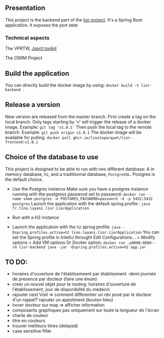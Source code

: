 ## Presentation

This project is the backend part of the [lior project](https://github.com/linoleparquet/lior). It's a Spring Boot application.
It exposes the port `8080`

### Technical aspects

The VPRTW, [Jsprit toolkit](https://jsprit.github.io/)

The OSRM Project

## Build the application

You can directly build the docker image by using:
`docker build -t lior-backend .`

## Release a version

New version are released from the master branch.
First create a tag on the local branch. Only tags starting by 'v' will trigger the release of a docker image. Example: `git tag 'v1.0.1'`
Then push the local tag to the remote branch. Example: `git push origin v1.0.1`
The docker image will be available for pulling. `docker pull ghcr.io/linoleparquet/lior-frontend:v1.0.1`

## Choice of the database to use

This project is designed to be able to run with two different database: A in memory database, `h2`, and a traditionnal database, `PostgreSQL`.
Postgres is the default choice.

- Use the Postgres instance
  Make sure you have a postgres instance running with the postgress password set to password: `docker run --name some-postgres -e POSTGRES_PASSWORD=password -d -p 5432:5432 postgres`
  Launch the application with the default spring profile : `java fr.lino.layani.lior.LiorApplication`

- Run with a H2 instance
- Launch the applicatoin with the `h2` spring profile: `java -Dspring.profiles.active=h2 lino.layani.lior.LiorApplication`
  You can set the Spring profile in IntelliJ throught Edit Configurations... > Modify options > Add VM options
  Or Docker option: `docker run -p8080:8080--rm lior-backend java -jar -Dspring.profiles.active=h2 app.jar`

## TO DO:

- horaires d'ouverture de l'établissmeent par établissment
  -demi journée de presence par docteur (faire une énum)
- creer un nouvel objet pour le routing:
  horaires d'ouverture de l'établissement,
  jour de disponibilité du médecin
- rajouter next Visit => comment differentier un rdv posé par le docteur d'un rappel?
  rajouter un appoitment (bouton bleu)
- hover docteur sur map => afficher information
- composants graphiques pas uniquement sur toute la longueur de l'écran
- charte de couleur
- titre en couleurs
- trouver meilleurs titres (delayed)
- case sensitive filter
